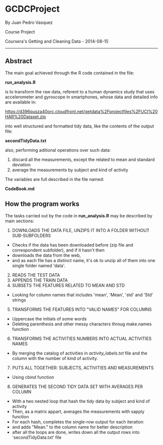 # GCDCProject

By Juan Pedro Vasquez

Course Project

Coursera's Getting and Cleaning Data - 2014-08-15

---


## Abstract
The main goal achieved through the R code contained in the file:

**run_analysis.R**

is to transform the raw data, referent to a human dynamics study that uses accelerometer and gyroscope in smartphones, whose data and detailed info are available in:

https://d396qusza40orc.cloudfront.net/getdata%2Fprojectfiles%2FUCI%20HAR%20Dataset.zip

into well structured and formatted tidy data, like the contents of the output file:

**secondTidyData.txt**

also, performing aditional operations over such data:

1. discard all the measurements, except the related to mean and standard deviation
2. average the measurements by subject and kind of activity

The variables are full described in the file named:

**CodeBook.md**


## How the program works

The tasks carried out by the code in **run_analysis.R** may be described by main sections:

1. DOWNLOADS THE DATA FILE, UNZIPS IT INTO A FOLDER WITHOUT SUB-SUBFOLDERS 
 - Checks if the data has been downloaded before (zip file and correspondent subfolder), and if it hasn't then
 - downloads the data from the web, 
 - and as each file has a distinct name, it's ok to unzip all of them into one single folder named 'data'.
2. READS THE TEST DATA 
3. APPENDS THE TRAIN DATA
4. SUBSETS THE FEATURES RELATED TO MEAN AND STD
 - Looking for column names that includes 'mean', 'Mean', 'std' and 'Std' strings
5. TRANSFORMS THE FEATURES INTO "VALID NAMES" FOR COLUMNS
 - Uppercase the initials of some words 
 - Deleting parenthesis and other messy characters throug make.names function
6. TRANSFORMS THE ACTIVITIES NUMBERS INTO ACTUAL ACTIVITIES NAMES
 - By merging the catalog of activities in *activity_labels.txt* file and the column with the number of kind of activity.
7. PUTS ALL TOGETHER: SUBJECTS, ACTIVITIES AND MEASUREMENTS
 - Using cbind function
8. GENERATES THE SECOND TIDY DATA SET WITH AVERAGES PER COLUMN
 - With a two nested loop that hash the tidy data by subject and kind of activity
 - Then, as a matrix appart, averages the measurements with sapply function
 - For each hash, completes the single-row output for each iteration 
 - and adds "Mean." to the column name for better description
 - after all the loops are done, writes down all the output rows into 'secondTidyData.txt' file  
